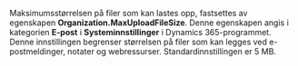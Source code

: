 Maksimumsstørrelsen på filer som kan lastes opp, fastsettes av egenskapen **Organization.MaxUploadFileSize**. Denne egenskapen angis i kategorien **E-post** i **Systeminnstillinger** i Dynamics 365-programmet. Denne innstillingen begrenser størrelsen på filer som kan legges ved e-postmeldinger, notater og webressurser. Standardinnstillingen er 5 MB.